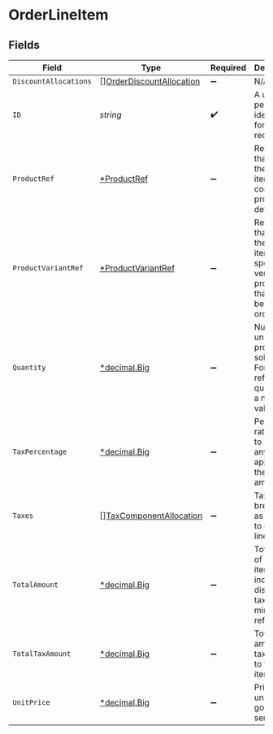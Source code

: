 # OrderLineItem


## Fields

| Field                                                                                        | Type                                                                                         | Required                                                                                     | Description                                                                                  | Example                                                                                      |
| -------------------------------------------------------------------------------------------- | -------------------------------------------------------------------------------------------- | -------------------------------------------------------------------------------------------- | -------------------------------------------------------------------------------------------- | -------------------------------------------------------------------------------------------- |
| `DiscountAllocations`                                                                        | [][OrderDiscountAllocation](../../models/shared/orderdiscountallocation.md)                  | :heavy_minus_sign:                                                                           | N/A                                                                                          |                                                                                              |
| `ID`                                                                                         | *string*                                                                                     | :heavy_check_mark:                                                                           | A unique, persistent identifier for this record                                              | 13d946f0-c5d5-42bc-b092-97ece17923ab                                                         |
| `ProductRef`                                                                                 | [*ProductRef](../../models/shared/productref.md)                                             | :heavy_minus_sign:                                                                           | Reference that links the line item to the correct product details.                           |                                                                                              |
| `ProductVariantRef`                                                                          | [*ProductVariantRef](../../models/shared/productvariantref.md)                               | :heavy_minus_sign:                                                                           | Reference that links the line item to the specific version of product that has been ordered. |                                                                                              |
| `Quantity`                                                                                   | [*decimal.Big](https://pkg.go.dev/github.com/ericlagergren/decimal#Big)                      | :heavy_minus_sign:                                                                           | Number of units of the product sold.<br/>For refunds, quantity is a negative value.<br/>     |                                                                                              |
| `TaxPercentage`                                                                              | [*decimal.Big](https://pkg.go.dev/github.com/ericlagergren/decimal#Big)                      | :heavy_minus_sign:                                                                           | Percentage rate (from 0 to 100) of any sale tax applied to the unit amount.                  | 0                                                                                            |
| `Taxes`                                                                                      | [][TaxComponentAllocation](../../models/shared/taxcomponentallocation.md)                    | :heavy_minus_sign:                                                                           | Taxes breakdown as applied to order lines.                                                   |                                                                                              |
| `TotalAmount`                                                                                | [*decimal.Big](https://pkg.go.dev/github.com/ericlagergren/decimal#Big)                      | :heavy_minus_sign:                                                                           | Total price of the line item, including discounts, tax and minus any refunds.                |                                                                                              |
| `TotalTaxAmount`                                                                             | [*decimal.Big](https://pkg.go.dev/github.com/ericlagergren/decimal#Big)                      | :heavy_minus_sign:                                                                           | Total amount of tax applied to the line item.                                                |                                                                                              |
| `UnitPrice`                                                                                  | [*decimal.Big](https://pkg.go.dev/github.com/ericlagergren/decimal#Big)                      | :heavy_minus_sign:                                                                           | Price per unit of goods or service.                                                          |                                                                                              |